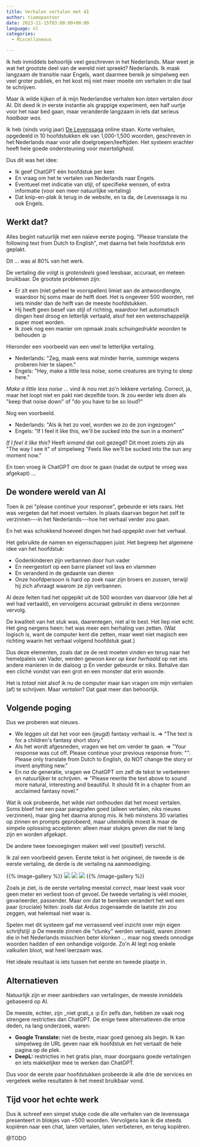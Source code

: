 ```yaml
---
title: Verhalen vertalen met AI
author: tiamopastoor
date: 2023-11-15T03:00:00+00:00
language: nl
categories:
  - Miscellaneous

---
```

Ik heb inmiddels behoorlijk veel geschreven in het Nederlands. Maar weet je wat het grootste deel van de wereld niet spreekt? Nederlands. Ik maak langzaam de transitie naar Engels, want daarmee bereik je simpelweg een veel groter publiek, en het kost mij niet meer moeite om verhalen in die taal te schrijven.

Maar ik wilde kijken of ik mijn Nederlandse verhalen kon _laten_ vertalen door AI. Dit deed ik in eerste instantie als grappige experiment, een half uurtje voor het naar bed gaan, maar veranderde langzaam in iets dat serieus _haalbaar was._

Ik heb (sinds vorig jaar) [De Levenssaga][1] online staan. Korte verhalen, opgedeeld in 10 hoofdstukken elk van 1,000-1,500 woorden, geschreven in het Nederlands maar voor alle doelgroepen/leeftijden. Het systeem erachter heeft hele goede ondersteuning voor _meertaligheid_.

Dus dit was het idee:

  * Ik geef ChatGPT één hoofdstuk per keer.
  * En vraag om het te vertalen van Nederlands naar Engels.
  * Eventueel met indicatie van stijl, of specifieke wensen, of extra informatie (voor een meer natuurlijke vertaling)
  * Dat knip-en-plak ik terug in de website, en ta da, de Levenssaga is nu ook Engels.

## Werkt dat?

Alles begint natuurlijk met een naïeve eerste poging. "Please translate the following text from Dutch to English", met daarna het hele hoofdstuk erin geplakt.

Dit ... was al 80% van het werk.

De vertaling die volgt is _grotendeels_ goed leesbaar, accuraat, en meteen bruikbaar. De grootste problemen zijn:

  * Er zit een (niet geheel te voorspellen) limiet aan de antwoordlengte, waardoor hij soms maar de helft doet. Het is ongeveer 500 woorden, net iets minder dan de helft van de meeste hoofdstukken.
  * Hij heeft geen besef van stijl of richting, waardoor het automatisch dingen heel droog en letterlijk vertaald, alsof het een wetenschappelijk paper moet worden.
  * Ik zoek nog een manier om opmaak zoals _schuingedrukte woorden_ te behouden :p

Hieronder een voorbeeld van een veel te letterlijke vertaling.

  * Nederlands: "Zeg, maak eens wat minder herrie, sommige wezens proberen hier te slapen."
  * Engels: "Hey, make a little less noise, some creatures are trying to sleep here."

_Make a little less noise_ ... vind ik nou niet zo'n lekkere vertaling. Correct, ja, maar het loopt niet en pakt niet dezelfde toon. Ik zou eerder iets doen als "keep that noise down" of "do you have to be so loud?"

Nog een voorbeeld.

  * Nederlands: "Als ik het zo voel, worden we zo de zon ingezogen"
  * Engels: "If I feel it like this, we'll be sucked into the sun in a moment"

_If I feel it like this_? Heeft _iemand_ dat ooit gezegd? Dit moet zoiets zijn als "The way I see it" of simpelweg "Feels like we'll be sucked into the sun any moment now."

En toen vroeg ik ChatGPT om door te gaan (nadat de output te vroeg was afgekapt) ...

## De wondere wereld van AI

Toen ik zei "please continue your response", gebeurde er iets raars. Het was vergeten dat het moest vertalen. In plaats daarvan begon het zelf te verzinnen---in het Nederlands---hoe het verhaal verder zou gaan.

En het was schokkend hoeveel dingen het had opgepikt over het verhaal.

Het gebruikte de namen en eigenschappen juist. Het begreep het algemene idee van het hoofdstuk:

  * Godenkinderen zijn verbannen door hun vader
  * En neergestort op een barre planeet vol lava en vlammen
  * En veranderd in de gedaante van dieren
  * Onze hoofdpersoon is hard op zoek naar zijn broers en zussen, terwijl hij zich afvraagt waarom ze zijn verbannen.

Al deze feiten had het opgepikt uit de 500 woorden van daarvoor (die het al wel had vertaald), en vervolgens accuraat gebruikt in diens verzonnen vervolg.

De kwaliteit van het stuk was, daarentegen, niet al te best. Het liep niet echt. Het ging nergens heen: het was meer een herhaling van zetten. (Wat logisch is, want de computer kent die zetten, maar weet niet magisch een richting waarin het verhaal volgend hoofdstuk gaat.) 

Dus deze elementen, zoals dat ze de rest moeten vinden en terug naar het hemelpaleis van Vader, werden gewoon _keer op keer herhaald_ op net iets andere manieren in de dialoog :p En verder gebeurde er niks. Behalve dan een cliché vondst van een grot en een monster dat erin woonde.

Het is _totaal_ niet alsof ik nu de computer maar kan vragen om mijn verhalen (af) te schrijven. Maar _vertalen_? Dat gaat meer dan behoorlijk.

## Volgende poging

Dus we proberen wat nieuws.

  * We leggen uit dat het voor een (jeugd) fantasy verhaal is. => "The text is for a children's fantasy short story."
  * Als het wordt afgesneden, vragen we het om verder te gaan. => "Your response was cut off. Please continue your previous response from: "<LAATSTE ZIN>". Please only translate from Dutch to English, do NOT change the story or invent anything new."
  * En _na_ de generatie, vragen we ChatGPT om zelf de tekst te verbeteren en natuurlijker te schrijven. => "Please rewrite the text above to sound more natural, interesting and beautiful. It should fit in a chapter from an acclaimed fantasy novel."

Wat ik ook probeerde, het wilde _niet_ onthouden dat het moest vertalen. Soms bleef het een paar paragrafen goed (alleen vertalen, niks nieuws verzinnen), maar ging het daarna alsnog mis. Ik heb minstens 30 variaties op zinnen en prompts geprobeerd, maar uiteindelijk moest ik maar de simpele oplossing accepteren: alleen maar stukjes geven die niet té lang zijn en worden afgekapt.

De andere twee toevoegingen maken wél veel (positief) verschil. 

Ik zal een voorbeeld geven. Eerste tekst is het origineel, de tweede is de eerste vertaling, de derde is de vertaling na aanmoediging.

{{% image-gallery %}}
 ![](/uploads/2023/04/levenssaga_vertalen_part1.png) ![](/uploads/2023/04/levenssaga_vertalen_part2.png) ![](/uploads/2023/04/levenssaga_vertalen_part3.png) 
{{% /image-gallery %}} 

Zoals je ziet, is de eerste vertaling meestal _correct_, maar leest vaak voor geen meter en verliest toon of gevoel. De tweede vertaling is véél mooier, gevarieerder, passender. Maar om dat te bereiken verandert het wel een paar (cruciale) feiten: zoals dat Ardus zogenaamde de laatste zin zou zeggen, wat helemaal niet waar is.

Spelen met dit systeem gaf me verrassend veel inzicht over mijn eigen schrijfstijl :p De meeste zinnen die "clunky" werden vertaald, waren zinnen die in het Nederlands misschien beter klonken ... maar nog steeds onnodige woorden hadden of een onhandige volgorde. Zo'n AI legt nog enkele valkuilen bloot, wat heel leerzaam was.

Het ideale resultaat is iets tussen het eerste en tweede plaatje in.

## Alternatieven

Natuurlijk zijn er meer aanbieders van vertalingen, de meeste inmiddels gebaseerd op AI. 

De meeste, echter, zijn _niet grati_s :p En zelfs dan, hebben ze vaak nog strengere restricties dan ChatGPT. De enige twee alternatieven die ertoe deden, na lang onderzoek, waren:

  * **Google Translate:** niet de beste, maar goed genoeg als begin. Ik kan simpelweg de URL geven naar elk hoofdstuk en het vertaalt de hele pagina op de plek.
  * **DeepL:** restricties in het gratis plan, maar doorgaans goede vertalingen en iets makkelijker mee te werken dan ChatGPT.

Dus voor de eerste paar hoofdstukken probeerde ik alle drie de services en vergeleek welke resultaten ik het meest bruikbaar vond.

## Tijd voor het echte werk

Dus ik schreef een simpel stukje code die alle verhalen van de levenssaga presenteert in blokjes van ~500 woorden. Vervolgens kan ik die steeds kopiëren naar een chat, laten vertalen, laten verbeteren, en terug kopiëren.

@TODO

 [1]: https://delevenssaga.nl